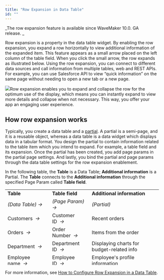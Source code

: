 ```yaml
---
title: "Row Expansion in Data Table"
id: ""
---
```


_The row expansion feature is available since WaveMaker 10.0. GA release. _

Row expansion is a property in the data table widget. By enabling the row expansion, you expand a row horizontally to view additional information of the expanded item. This feature appears as a small arrow placed on the left column of the table field. When you click the small arrow, the row expands as illustrated below. Using the row expansion, you can connect to different data sources and call information from multiple tables, web and REST APIs. For example, you can use Salesforce API to view “quick information” on the same page without needing to open a new tab or a new page. 

![](https://www.wavemaker.com../../../../assets/RowExpansionWM10.gif)Row expansion enables you to expand and collapse the row for the optimum use of the display, which means you can instantly expand to view more details and collapse when not necessary. This way, you offer your app an engaging user experience.

## How row expansion works

Typically, you create a data table and a [partial](/learn/app-development/ui-design/page-concepts/partial-pages/). A partial is a semi-page, and it is a reusable object, whereas a data table is a data widget which displays data in a tabular format. You design the partial to contain information related to the table item which you intend to expand. For example, a table field and its expansion. Once the partial has been created, you add page params in the partial page settings. And lastly, you bind the partial and page params through the data table settings for the row expansion enablement.

In the following table, the **Table** is a Data Table; **Additional information** is a Partial. The **Table** connects to the **Additional information** through the specified Page Param called **Table field**. 

<table style="height: 248px;" width="701"><tbody><tr><td><b>Table</b></td><td><b>Table field</b></td><td><b>Additional information</b></td></tr><tr><td><i><span style="font-weight: 400;">(Data Table) →</span></i></td><td><i><span style="font-weight: 400;">(Page Param) →</span></i></td><td><i><span style="font-weight: 400;">(Partial)</span></i></td></tr><tr><td><span style="font-weight: 400;">Customers&nbsp;<i>&nbsp;→</i></span></td><td><span style="font-weight: 400;">Customer ID&nbsp;<i>&nbsp;→</i></span></td><td><span style="font-weight: 400;">Recent orders</span></td></tr><tr><td><span style="font-weight: 400;">Orders&nbsp;<i>&nbsp;→</i></span></td><td><span style="font-weight: 400;">Order Number&nbsp;<i>&nbsp;→</i></span></td><td><span style="font-weight: 400;">Items from the order</span></td></tr><tr><td><span style="font-weight: 400;">Department&nbsp;<i>&nbsp;→</i></span></td><td><span style="font-weight: 400;">Department ID&nbsp;<i>&nbsp;→</i></span></td><td><span style="font-weight: 400;">Displaying charts for budget-related info</span></td></tr><tr><td><span style="font-weight: 400;">Employee name&nbsp;<i>&nbsp;→</i></span></td><td><span style="font-weight: 400;">Employee ID&nbsp;<i>&nbsp;→</i></span></td><td><span style="font-weight: 400;">Employee's profile information</span></td></tr></tbody></table>

For more information, see [How to Configure Row Expansion in a Data Table](https://www.wavemaker.com/learn/how-tos/how-to-configure-row-expansion-in-a-data-table/).
